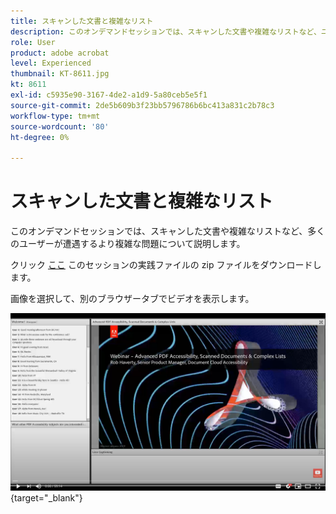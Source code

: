 ```yaml
---
title: スキャンした文書と複雑なリスト
description: このオンデマンドセッションでは、スキャンした文書や複雑なリストなど、ユーザーが頻繁に遭遇するより複雑な問題について説明します
role: User
product: adobe acrobat
level: Experienced
thumbnail: KT-8611.jpg
kt: 8611
exl-id: c5935e90-3167-4de2-a1d9-5a80ceb5e5f1
source-git-commit: 2de5b609b3f23bb5796786b6bc413a831c2b78c3
workflow-type: tm+mt
source-wordcount: '80'
ht-degree: 0%

---
```


# スキャンした文書と複雑なリスト

このオンデマンドセッションでは、スキャンした文書や複雑なリストなど、多くのユーザーが遭遇するより複雑な問題について説明します。

クリック [ここ](../assets/accessibilitysession4.zip) このセッションの実践ファイルの zip ファイルをダウンロードします。

画像を選択して、別のブラウザータブでビデオを表示します。

[![セッション 4 のビデオ](../assets/Accessibilitysession4_YT.png)](https://youtu.be/RuBk6DqJBFc){target=&quot;_blank&quot;}
